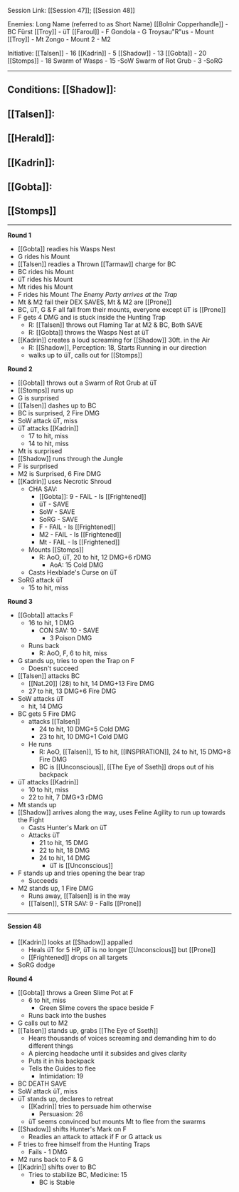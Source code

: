 Session Link:
[[Session 47]]; [[Session 48]]

Enemies:
Long Name (referred to as Short Name)
[[Bolnir Copperhandle]] - BC
Fürst [[Troy]] - üT
[[Faroul]] - F
Gondola - G
Troysau"R"us - Mount [[Troy]] - Mt
Zongo - Mount 2 - M2

Initiative:
[[Talsen]] - 16
[[Kadrin]] - 5
[[Shadow]] - 13
[[Gobta]] - 20
[[Stomps]] - 18
Swarm of Wasps - 15 -SoW
Swarm of Rot Grub - 3 -SoRG

---
Conditions:
[[Shadow]]:
- 

[[Talsen]]:
- 

[[Herald]]:
- 

[[Kadrin]]:
- 

[[Gobta]]: 
- 

[[Stomps]]
- 

---
**Round 1**
- [[Gobta]] readies his Wasps Nest
- G rides his Mount
- [[Talsen]] readies a Thrown [[Tarmaw]] charge for BC
- BC rides his Mount
- üT rides his Mount
- Mt rides his Mount
- F rides his Mount
*The Enemy Party arrives at the Trap*
- Mt & M2 fail their DEX SAVES, Mt & M2 are [[Prone]]
- BC, üT, G & F all fall from their mounts, everyone except üT is [[Prone]]
- F gets 4 DMG and is stuck inside the Hunting Trap
	- R: [[Talsen]] throws out Flaming Tar at M2 & BC, Both SAVE
	- R: [[Gobta]] throws the Wasps Nest at üT
- [[Kadrin]] creates a loud screaming for [[Shadow]] 30ft. in the Air
	- R: [[Shadow]], Perception: 18, Starts Running in our direction
	- walks up to üT, calls out for [[Stomps]]

**Round 2**
- [[Gobta]] throws out a Swarm of Rot Grub at üT
- [[Stomps]] runs up
- G is surprised
- [[Talsen]] dashes up to BC
- BC is surprised, 2 Fire DMG
- SoW attack üT, miss
- üT attacks [[Kadrin]]
	- 17 to hit, miss
	- 14 to hit, miss
- Mt is surprised
- [[Shadow]] runs through the Jungle
- F is surprised
- M2 is Surprised, 6 Fire DMG
- [[Kadrin]] uses Necrotic Shroud
	- CHA SAV: 
		- [[Gobta]]: 9 - FAIL - Is [[Frightened]]
		- üT - SAVE
		- SoW - SAVE
		- SoRG - SAVE
		- F - FAIL - Is [[Frightened]]
		- M2 - FAIL - Is [[Frightened]]
		- Mt - FAIL - Is [[Frightened]]
	- Mounts [[Stomps]]
		- R: AoO, üT, 20 to hit, 12 DMG+6 rDMG
			- AoA: 15 Cold DMG
	- Casts Hexblade's Curse on üT
- SoRG attack üT
	- 15 to hit, miss

**Round 3**
- [[Gobta]] attacks F
	- 16 to hit, 1 DMG
		- CON SAV: 10 - SAVE
			- 3 Poison DMG
	- Runs back
		- R: AoO, F, 6 to hit, miss
- G stands up, tries to open the Trap on F
	- Doesn't succeed
- [[Talsen]] attacks BC
	- [[Nat.20]] (28) to hit, 14 DMG+13 Fire DMG
	- 27 to hit, 13 DMG+6 Fire DMG
- SoW attacks üT
	- hit, 14 DMG
- BC gets 5 Fire DMG
	- attacks [[Talsen]]
		- 24 to hit, 10 DMG+5 Cold DMG
		- 23 to hit, 10 DMG+1 Cold DMG
	- He runs
		- R: AoO, [[Talsen]], 15 to hit, [[INSPIRATION]], 24 to hit, 15 DMG+8 Fire DMG
		- BC is [[Unconscious]], [[The Eye of Sseth]] drops out of his backpack
- üT attacks [[Kadrin]]
	- 10 to hit, miss
	- 22 to hit, 7 DMG+3 rDMG
- Mt stands up
- [[Shadow]] arrives along the way, uses Feline Agility to run up towards the Fight
	- Casts Hunter's Mark on üT
	- Attacks üT
		- 21 to hit, 15 DMG
		- 22 to hit, 18 DMG
		- 24 to hit, 14 DMG
			- üT is [[Unconscious]]
- F stands up and tries opening the bear trap
	- Succeeds
- M2 stands up, 1 Fire DMG
	- Runs away, [[Talsen]] is in the way
	- [[Talsen]], STR SAV: 9 - Falls [[Prone]]
---
#### Session 48
- [[Kadrin]] looks at [[Shadow]] appalled
	- Heals üT for 5 HP, üT is no longer [[Unconscious]] but [[Prone]]
	- [[Frightened]] drops on all targets
- SoRG dodge

**Round 4**
- [[Gobta]] throws a Green Slime Pot at F
	- 6 to hit, miss
		- Green Slime covers the space beside F
	- Runs back into the bushes
- G calls out to M2
- [[Talsen]] stands up, grabs [[The Eye of Sseth]]
	- Hears thousands of voices screaming and demanding him to do different things
	- A piercing headache until it subsides and gives clarity
	- Puts it in his backpack
	- Tells the Guides to flee
		- Intimidation: 19
- BC DEATH SAVE
- SoW attack üT, miss
- üT stands up, declares to retreat
	- [[Kadrin]] tries to persuade him otherwise
		- Persuasion: 26
	- üT seems convinced but mounts Mt to flee from the swarms
- [[Shadow]] shifts Hunter's Mark on F
	- Readies an attack to attack if F or G attack us
- F tries to free himself from the Hunting Traps
	- Fails - 1 DMG
- M2 runs back to F & G
- [[Kadrin]] shifts over to BC
	- Tries to stabilize BC, Medicine: 15
		- BC is Stable